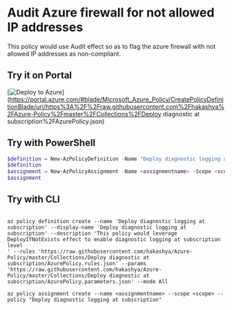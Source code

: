 # Audit Azure firewall for not allowed IP addresses

This policy would use Audit effect so as to flag the azure firewall with not allowed IP addresses as non-compliant.

## Try it on Portal

[![Deploy to Azure](http://azuredeploy.net/deploybutton.png)](https://portal.azure.com/#blade/Microsoft_Azure_Policy/CreatePolicyDefinitionBlade/uri/https%3A%2F%2Fraw.githubusercontent.com%2Fhakashya%2FAzure-Policy%2Fmaster%2FCollections%2FDeploy diagnostic at subscription%2FAzurePolicy.json)

## Try with PowerShell

````powershell
$definition = New-AzPolicyDefinition -Name "Deploy diagnostic logging at subscription" -DisplayName "Deploy diagnostic logging at subscription" -description "This policy would leverage DeployIfNotExists effect to enable diagnostic logging at subscription level" -Policy 'https://raw.githubusercontent.com/hakashya/Azure-Policy/master/Collections/Deploy diagnostic at subscription/AzurePolicy.rules.json' -Parameter 'https://raw.githubusercontent.com/hakashya/Azure-Policy/master/Collections/Deploy diagnostic at subscription/AzurePolicy.parameters.json' -Mode All
$definition
$assignment = New-AzPolicyAssignment -Name <assignmentname> -Scope <scope> -PolicyDefinition $definition
$assignment 
````

## Try with CLI

````cli

az policy definition create --name 'Deploy diagnostic logging at subscription' --display-name 'Deploy diagnostic logging at subscription' --description 'This policy would leverage DeployIfNotExists effect to enable diagnostic logging at subscription level
' --rules 'https://raw.githubusercontent.com/hakashya/Azure-Policy/master/Collections/Deploy diagnostic at subscription/AzurePolicy.rules.json' --params 'https://raw.githubusercontent.com/hakashya/Azure-Policy/master/Collections/Deploy diagnostic at subscription/AzurePolicy.parameters.json' --mode All

az policy assignment create --name <assignmentname> --scope <scope> --policy "Deploy diagnostic logging at subscription" 

````